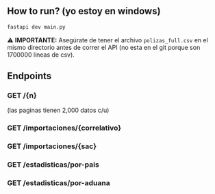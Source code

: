 ## How to run? (yo estoy en windows)

```bash
fastapi dev main.py
```
⚠️ **IMPORTANTE:** Asegúrate de tener el archivo `polizas_full.csv` en el mismo directorio antes de correr el API (no esta en el git porque son 1700000 lineas de csv).


## Endpoints

### GET /{n}
(las paginas tienen 2,000 datos c/u)

### GET /importaciones/{correlativo}

### GET /importaciones/{sac}

### GET /estadisticas/por-pais

### GET /estadisticas/por-aduana